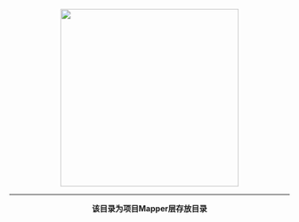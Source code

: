<p align="center">
    <a href="https://www.cdhaichuang.com" target="_blank">
        <img width="320" src="https://dev.haichuang.pro/java/haichuangframework/devdoc/logo_info.png">
    </a>
</p>

<hr/>
<p align="center">
    <b>该目录为项目Mapper层存放目录</b>
</p>

